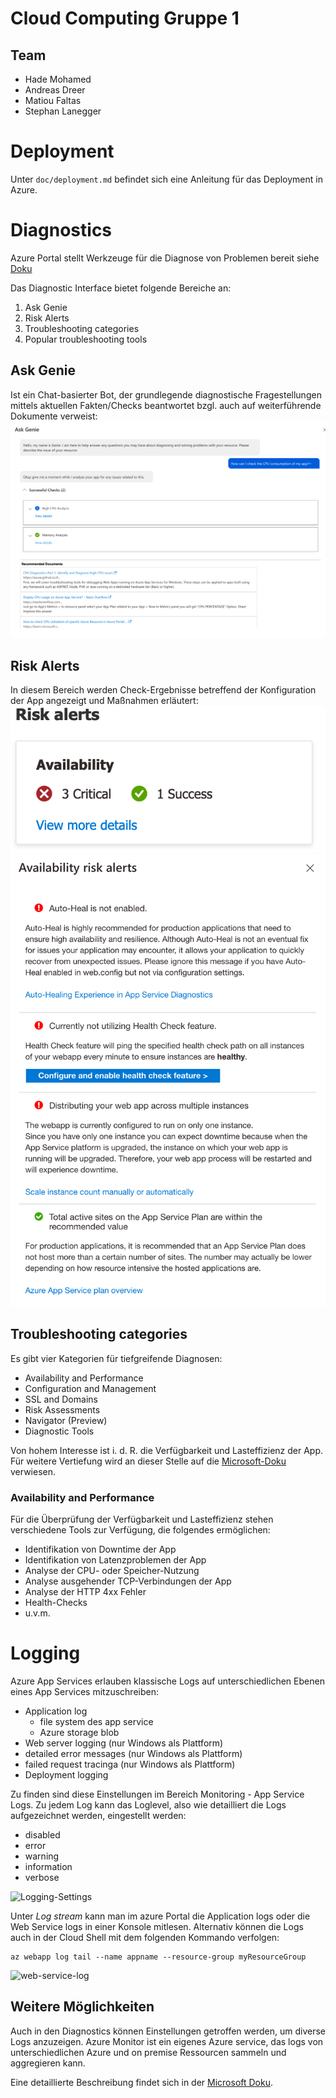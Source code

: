 # Cloud Computing Gruppe 1

## Team

- Hade Mohamed
- Andreas Dreer
- Matiou Faltas
- Stephan Lanegger

# Deployment

Unter `doc/deployment.md` befindet sich eine Anleitung für das Deployment in Azure.

# Diagnostics

Azure Portal stellt Werkzeuge für die Diagnose von Problemen bereit siehe [Doku](https://learn.microsoft.com/en-us/azure/app-service/overview-diagnostics)

Das Diagnostic Interface bietet folgende Bereiche an:

1. Ask Genie
2. Risk Alerts
3. Troubleshooting categories
4. Popular troubleshooting tools

## Ask Genie

Ist ein Chat-basierter Bot, der grundlegende diagnostische Fragestellungen mittels aktuellen Fakten/Checks beantwortet bzgl. auch auf weiterführende Dokumente verweist:
![alt ask-genie](./doc/images/diagnostics/ask-genie.png)

## Risk Alerts

In diesem Bereich werden Check-Ergebnisse betreffend der Konfiguration der App angezeigt und Maßnahmen erläutert:
![alt risk-alerts-1](./doc/images/diagnostics/risk-alerts-1.png)
![alt risk-alerts-2](./doc/images/diagnostics/risk-alerts-2.png)

## Troubleshooting categories

Es gibt vier Kategorien für tiefgreifende Diagnosen:

- Availability and Performance
- Configuration and Management
- SSL and Domains
- Risk Assessments
- Navigator (Preview)
- Diagnostic Tools

Von hohem Interesse ist i. d. R. die Verfügbarkeit und Lasteffizienz der App. Für weitere Vertiefung wird an dieser Stelle auf die [Microsoft-Doku](https://learn.microsoft.com/en-us/azure/app-service/overview-diagnostics) verwiesen.

### Availability and Performance

Für die Überprüfung der Verfügbarkeit und Lasteffizienz stehen verschiedene Tools zur Verfügung, die folgendes ermöglichen:

- Identifikation von Downtime der App
- Identifikation von Latenzproblemen der App
- Analyse der CPU- oder Speicher-Nutzung
- Analyse ausgehender TCP-Verbindungen der App
- Analyse der HTTP 4xx Fehler
- Health-Checks
- u.v.m.


# Logging

Azure App Services erlauben klassische Logs auf unterschiedlichen Ebenen eines App Services mitzuschreiben: 

  * Application log
    * file system des app service
    * Azure storage blob
  * Web server logging (nur Windows als Plattform)
  * detailed error messages (nur Windows als Plattform)
  * failed request tracinga (nur Windows als Plattform)
  * Deployment logging


Zu finden sind diese Einstellungen im Bereich Monitoring - App Service Logs. 
Zu jedem Log kann das Loglevel, also wie detailliert die Logs aufgezeichnet werden, eingestellt werden:

  * disabled
  * error
  * warning
  * information
  * verbose

![Logging-Settings](.doc/images/logging/log-settings.jpg)

Unter _Log stream_ kann man im azure Portal die Application logs oder die Web Service logs in einer Konsole mitlesen. Alternativ können die Logs auch in der Cloud Shell mit dem folgenden Kommando verfolgen:

```CloudShell
az webapp log tail --name appname --resource-group myResourceGroup
```

![web-service-log](.doc/images/logging/webserver-log.jpg)

## Weitere Möglichkeiten 

Auch in den Diagnostics können Einstellungen getroffen werden, um diverse Logs anzuzeigen. 
Azure Monitor ist ein eigenes Azure service, das logs von unterschiedlichen Azure und on premise Ressourcen sammeln und aggregieren kann. 

Eine detaillierte Beschreibung findet sich in der [Microsoft Doku](https://learn.microsoft.com/en-us/azure/app-service/troubleshoot-diagnostic-logs).
